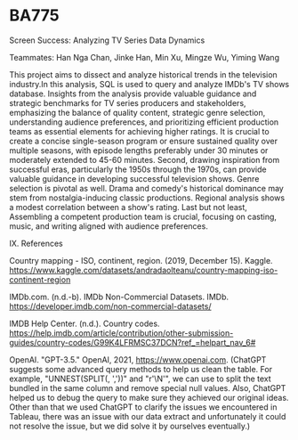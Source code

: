 # BA775

Screen Success: Analyzing TV Series Data Dynamics

Teammates: Han Nga Chan, Jinke Han, Min Xu, Mingze Wu, Yiming Wang


This project aims to dissect and analyze historical trends in the television industry.In this analysis, SQL is used to query and analyze IMDb's TV shows database. Insights from the analysis provide valuable guidance and strategic benchmarks for TV series producers and stakeholders, emphasizing the balance of quality content, strategic genre selection, understanding audience preferences, and prioritizing efficient production teams as essential elements for achieving higher ratings. It is crucial to create a concise single-season program or ensure sustained quality over multiple seasons, with episode lengths preferably under 30 minutes or moderately extended to 45-60 minutes. Second, drawing inspiration from successful eras, particularly the 1950s through the 1970s, can provide valuable guidance in developing successful television shows. Genre selection is pivotal as well. Drama and comedy's historical dominance may stem from nostalgia-inducing classic productions. Regional analysis shows a modest correlation between a show's rating. Last but not least, Assembling a competent production team is crucial, focusing on casting, music, and writing aligned with audience preferences.

IX. References

Country mapping - ISO, continent, region. (2019, December 15). Kaggle. https://www.kaggle.com/datasets/andradaolteanu/country-mapping-iso-continent-region

IMDb.com. (n.d.-b). IMDb Non-Commercial Datasets. IMDb. https://developer.imdb.com/non-commercial-datasets/

IMDB Help Center. (n.d.). Country codes. https://help.imdb.com/article/contribution/other-submission-guides/country-codes/G99K4LFRMSC37DCN?ref_=helpart_nav_6#

OpenAI. "GPT-3.5." OpenAI, 2021, https://www.openai.com. (ChatGPT suggests some advanced query methods to help us clean the table. For example, "UNNEST(SPLIT(, ','))" and "r'\N'", we can use to split the text bundled in the same column and remove special null values. Also, ChatGPT helped us to debug the query to make sure they achieved our original ideas. Other than that we used ChatGPT to clarify the issues we encountered in Tableau, there was an issue with our data extract and unfortunately it could not resolve the issue, but we did solve it by ourselves eventually.)
